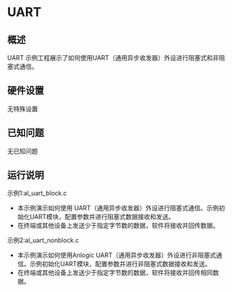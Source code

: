 # UART

## 概述

UART 示例工程展示了如何使用UART（通用异步收发器）外设进行阻塞式和非阻塞式通信。

## 硬件设置

无特殊设置

## 已知问题

无已知问题

## 运行说明

示例1:al_uart_block.c
- 本示例演示如何使用 UART（通用异步收发器）外设进行阻塞式通信。示例初始化UART模块，配置参数并进行阻塞式数据接收和发送。
- 在终端或其他设备上发送少于指定字节数的数据，软件将接收并回传数据。

示例2:al_uart_nonblock.c
- 本示例演示如何使用Anlogic UART（通用异步收发器）外设进行非阻塞式通信。示例初始化UART模块，配置参数并进行非阻塞式数据接收和发送。
- 在终端或其他设备上发送少于指定字节数的数据，软件将接收并回传相同数据。
